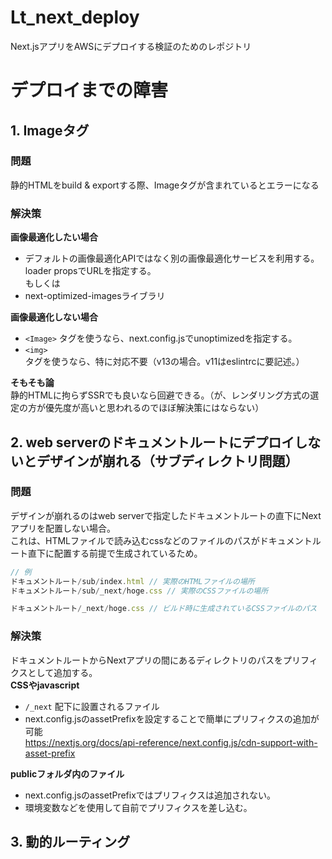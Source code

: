 # Lt_next_deploy
Next.jsアプリをAWSにデプロイする検証のためのレポジトリ

# デプロイまでの障害

## 1. Imageタグ
### 問題
静的HTMLをbuild & exportする際、Imageタグが含まれているとエラーになる
### 解決策
__画像最適化したい場合__
- デフォルトの画像最適化APIではなく別の画像最適化サービスを利用する。loader propsでURLを指定する。  
もしくは
- next-optimized-imagesライブラリ

__画像最適化しない場合__
- `<Image>` タグを使うなら、next.config.jsでunoptimizedを指定する。
- `<img>` タグを使うなら、特に対応不要（v13の場合。v11はeslintrcに要記述。）

__そもそも論__  
静的HTMLに拘らずSSRでも良いなら回避できる。（が、レンダリング方式の選定の方が優先度が高いと思われるのでほぼ解決策にはならない）

## 2. web serverのドキュメントルートにデプロイしないとデザインが崩れる（サブディレクトリ問題）

### 問題
デザインが崩れるのはweb serverで指定したドキュメントルートの直下にNextアプリを配置しない場合。  
これは、HTMLファイルで読み込むcssなどのファイルのパスがドキュメントルート直下に配置する前提で生成されているため。

```js
// 例
ドキュメントルート/sub/index.html // 実際のHTMLファイルの場所
ドキュメントルート/sub/_next/hoge.css // 実際のCSSファイルの場所

ドキュメントルート/_next/hoge.css // ビルド時に生成されているCSSファイルのパス
```

### 解決策
ドキュメントルートからNextアプリの間にあるディレクトリのパスをプリフィクスとして追加する。  
__CSSやjavascript__
- `/_next` 配下に設置されるファイル
- next.config.jsのassetPrefixを設定することで簡単にプリフィクスの追加が可能  
https://nextjs.org/docs/api-reference/next.config.js/cdn-support-with-asset-prefix    

__publicフォルダ内のファイル__
- next.config.jsのassetPrefixではプリフィクスは追加されない。
- 環境変数などを使用して自前でプリフィクスを差し込む。


## 3. 動的ルーティング
